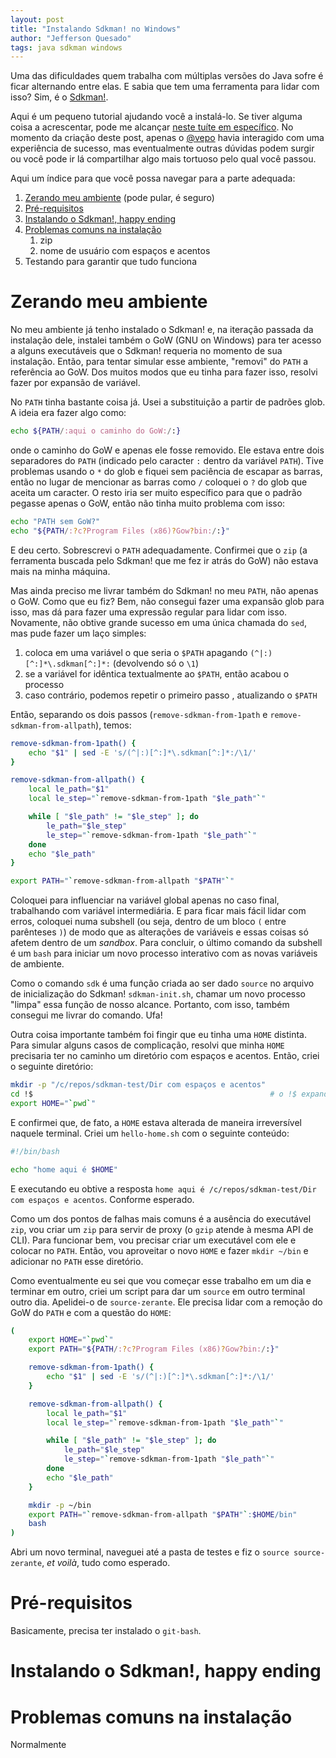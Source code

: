 ```yaml
---
layout: post
title: "Instalando Sdkman! no Windows"
author: "Jefferson Quesado"
tags: java sdkman windows
---
```


Uma das dificuldades quem trabalha com múltiplas versões do Java sofre é ficar alternando
entre elas. E sabia que tem uma ferramenta para lidar com isso? Sim, é o [Sdkman!](https://sdkman.io/).

Aqui é um pequeno tutorial ajudando você a instalá-lo. Se tiver alguma coisa a acrescentar, pode me
alcançar [neste tuíte em específico](https://twitter.com/JeffQuesado/status/1508803374241796104).
No momento da criação deste post, apenas o [@vepo](https://twitter.com/vepo) havia interagido com uma
experiência de sucesso, mas eventualmente outras dúvidas podem surgir ou você pode ir lá compartilhar
algo mais tortuoso pelo qual você passou.

Aqui um índice para que você possa navegar para a parte adequada:

1. [Zerando meu ambiente](#zerando-meu-ambiente) (pode pular, é seguro)
1. [Pré-requisitos](#pré-requisitos)
1. [Instalando o Sdkman!, happy ending](#instalando-o-sdkman-happy-ending)
1. [Problemas comuns na instalação](#problemas-comuns-na-instalação)
   1. zip
   1. nome de usuário com espaços e acentos
1. Testando para garantir que tudo funciona

# Zerando meu ambiente

No meu ambiente já tenho instalado o Sdkman! e, na iteração passada da instalação dele, instalei também
o GoW (GNU on Windows) para ter acesso a alguns executáveis que o Sdkman! requeria no momento de sua instalação. Então, para
tentar simular esse ambiente, "removi" do `PATH` a referência ao GoW. Dos muitos modos que eu tinha para fazer isso,
resolvi fazer por expansão de variável.

No `PATH` tinha bastante coisa já. Usei a substituição a partir de padrões glob. A ideia era fazer algo como:

```bash
echo ${PATH/:aqui o caminho do GoW:/:}
```

onde o caminho do GoW e apenas ele fosse removido. Ele estava entre dois separadores do `PATH` (indicado pelo caracter
`:` dentro da variável `PATH`). Tive problemas usando o `*` do glob e fiquei sem paciência de escapar as barras, então
no lugar de mencionar as barras como `/` coloquei o `?` do glob que aceita um caracter. O resto iria ser muito específico
para que o padrão pegasse apenas o GoW, então não tinha muito problema com isso:

```bash
echo "PATH sem GoW?"
echo "${PATH/:?c?Program Files (x86)?Gow?bin:/:}"
```

E deu certo. Sobrescrevi o `PATH` adequadamente. Confirmei que o `zip` (a ferramenta buscada pelo Sdkman! que me fez ir
atrás do GoW) não estava mais na minha máquina.

Mas ainda preciso me livrar também do Sdkman! no meu `PATH`, não apenas o GoW. Como que eu fiz? Bem, não consegui fazer uma
expansão glob para isso, mas dá para fazer uma expressão regular para lidar com isso. Novamente, não obtive grande sucesso
em uma única chamada do `sed`, mas pude fazer um laço simples:

1. coloca em uma variável o que seria o `$PATH` apagando `(^|:)[^:]*\.sdkman[^:]*:` (devolvendo só o `\1`)
1. se a variável for idêntica textualmente ao `$PATH`, então acabou o processo
1. caso contrário, podemos repetir o primeiro passo , atualizando o `$PATH`

Então, separando os dois passos (`remove-sdkman-from-1path` e `remove-sdkman-from-allpath`), temos:

```bash
remove-sdkman-from-1path() {
	echo "$1" | sed -E 's/(^|:)[^:]*\.sdkman[^:]*:/\1/'
}

remove-sdkman-from-allpath() {
	local le_path="$1"
	local le_step="`remove-sdkman-from-1path "$le_path"`"

	while [ "$le_path" != "$le_step" ]; do
		le_path="$le_step"
		le_step="`remove-sdkman-from-1path "$le_path"`"
	done
	echo "$le_path"
}

export PATH="`remove-sdkman-from-allpath "$PATH"`"
```

Coloquei para influenciar na variável global apenas no caso final, trabalhando com variável intermediária. E
para ficar mais fácil lidar com erros, coloquei numa subshell (ou seja, dentro de um bloco `(` entre parênteses `)`)
de modo que as alterações de variáveis e essas coisas só afetem dentro de um _sandbox_. Para concluir, o último comando
da subshell é um `bash` para iniciar um novo processo interativo com as novas variáveis de ambiente.

Como o comando `sdk` é uma função criada ao ser dado `source` no arquivo de inicialização do Sdkman! `sdkman-init.sh`,
chamar um novo processo "limpa" essa função de nosso alcance. Portanto, com isso, também consegui me livrar do comando. Ufa!

Outra coisa importante também foi fingir que eu tinha uma `HOME` distinta. Para simular alguns casos de complicação,
resolvi que minha `HOME` precisaria ter no caminho um diretório com espaços e acentos. Então, criei o seguinte diretório:

```bash
mkdir -p "/c/repos/sdkman-test/Dir com espaços e acentos"
cd !$                                                     # o !$ expande para o último argumento do comando anterior
export HOME="`pwd`"
```

E confirmei que, de fato, a `HOME` estava alterada de maneira irreversível naquele terminal. Criei um `hello-home.sh` com o seguinte
conteúdo:

```bash
#!/bin/bash

echo "home aqui é $HOME"
```

E executando eu obtive a resposta `home aqui é /c/repos/sdkman-test/Dir com espaços e acentos`. Conforme esperado.

Como um dos pontos de falhas mais comuns é a ausência do executável `zip`, vou criar um `zip` para servir de proxy
(o `gzip` atende à mesma API de CLI). Para funcionar bem, vou precisar criar um executável com ele e colocar no `PATH`.
Então, vou aproveitar o novo `HOME` e fazer `mkdir ~/bin` e adicionar no `PATH` esse diretório.

Como eventualmente eu sei que vou começar esse trabalho em um dia e terminar em outro, criei um script para dar um `source` em outro
terminal outro dia. Apelidei-o de `source-zerante`. Ele precisa lidar com a remoção do GoW do `PATH` e com a questão do `HOME`:

```bash
(
	export HOME="`pwd`"
	export PATH="${PATH/:?c?Program Files (x86)?Gow?bin:/:}"

	remove-sdkman-from-1path() {
		echo "$1" | sed -E 's/(^|:)[^:]*\.sdkman[^:]*:/\1/'
	}

	remove-sdkman-from-allpath() {
		local le_path="$1"
		local le_step="`remove-sdkman-from-1path "$le_path"`"

		while [ "$le_path" != "$le_step" ]; do
			le_path="$le_step"
			le_step="`remove-sdkman-from-1path "$le_path"`"
		done
		echo "$le_path"
	}

	mkdir -p ~/bin
	export PATH="`remove-sdkman-from-allpath "$PATH"`:$HOME/bin"
	bash
)
```

Abri um novo terminal, naveguei até a pasta de testes e fiz o `source source-zerante`, _et voilà_, tudo como esperado.

# Pré-requisitos

Basicamente, precisa ter instalado o `git-bash`.

# Instalando o Sdkman!, happy ending

# Problemas comuns na instalação

Normalmente 